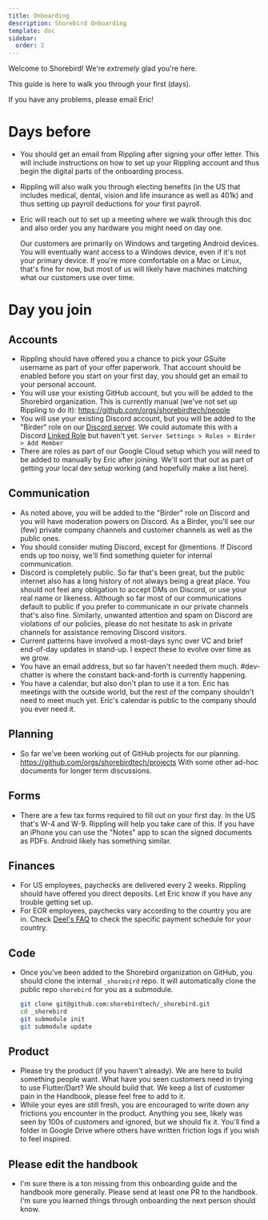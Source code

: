 ```yaml
---
title: Onboarding
description: Shorebird Onboarding
template: doc
sidebar:
  order: 2
---
```


Welcome to Shorebird! We're _extremely_ glad you're here.

This guide is here to walk you through your first (days).

If you have any problems, please email Eric!

# Days before

- You should get an email from Rippling after signing your offer letter. This
  will include instructions on how to set up your Rippling account and thus
  begin the digital parts of the onboarding process.
- Rippling will also walk you through electing benefits (in the US that includes
  medical, dental, vision and life insurance as well as 401k) and thus setting
  up payroll deductions for your first payroll.
- Eric will reach out to set up a meeting where we walk through this doc and
  also order you any hardware you might need on day one.

  Our customers are primarily on Windows and targeting Android devices. You will
  eventually want access to a Windows device, even if it's not your primary
  device. If you're more comfortable on a Mac or Linux, that's fine for now, but
  most of us will likely have machines matching what our customers use over
  time.

# Day you join

## Accounts

- Rippling should have offered you a chance to pick your GSuite username as part
  of your offer paperwork. That account should be enabled before you start on
  your first day, you should get an email to your personal account.
- You will use your existing GitHub account, but you will be added to the
  Shorebird organization. This is currently manual (we've not set up Rippling to
  do it): https://github.com/orgs/shorebirdtech/people
- You will use your existing Discord account, but you will be added to the
  "Birder" role on our [Discord server](https://discord.com/invite/9hKJcWGcaB).
  We could automate this with a Discord
  [Linked Role](https://support.discord.com/hc/en-us/articles/10388356626711)
  but haven't yet. `Server Settings > Roles > Birder > Add Member`
- There are roles as part of our Google Cloud setup which you will need to be
  added to manually by Eric after joining. We'll sort that out as part of
  getting your local dev setup working (and hopefully make a list here).

## Communication

- As noted above, you will be added to the "Birder" role on Discord and you will
  have moderation powers on Discord. As a Birder, you'll see our (few) private
  company channels and customer channels as well as the public ones.
- You should consider muting Discord, except for @mentions. If Discord ends up
  too noisy, we'll find something quieter for internal communication.
- Discord is completely public. So far that's been great, but the public
  internet also has a long history of not always being a great place. You should
  not feel any obligation to accept DMs on Discord, or use your real name or
  likeness. Although so far most of our communications default to public if you
  prefer to communicate in our private channels that's also fine. Similarly,
  unwanted attention and spam on Discord are violations of our policies, please
  do not hesitate to ask in private channels for assistance removing Discord
  visitors.
- Current patterns have involved a most-days sync over VC and brief end-of-day
  updates in stand-up. I expect these to evolve over time as we grow.
- You have an email address, but so far haven't needed them much. #dev-chatter
  is where the constant back-and-forth is currently happening.
- You have a calendar, but also don't plan to use it a ton. Eric has meetings
  with the outside world, but the rest of the company shouldn't need to meet
  much yet. Eric's calendar is public to the company should you ever need it.

## Planning

- So far we've been working out of GitHub projects for our planning.
  https://github.com/orgs/shorebirdtech/projects With some other ad-hoc
  documents for longer term discussions.

## Forms

- There are a few tax forms required to fill out on your first day. In the US
  that's W-4 and W-9. Rippling will help you take care of this. If you have an
  iPhone you can use the "Notes" app to scan the signed documents as PDFs.
  Android likely has something similar.

## Finances

- For US employees, paychecks are delivered every 2 weeks. Rippling should have
  offered you direct deposits. Let Eric know if you have any trouble getting set
  up.
- For EOR employees, paychecks vary according to the country you are in. Check
  [Deel's FAQ](https://help.letsdeel.com/hc/en-gb/articles/4413976907025-When-Do-I-Get-Paid)
  to check the specific payment schedule for your country.

## Code

- Once you've been added to the Shorebird organization on GitHub, you should
  clone the internal `_shorebird` repo. It will automatically clone the public
  repo `shorebird` for you as a submodule.

  ```bash
  git clone git@github.com:shorebirdtech/_shorebird.git
  cd _shorebird
  git submodule init
  git submodule update
  ```

## Product

- Please try the product (if you haven't already). We are here to build
  something people want. What have you seen customers need in trying to use
  Flutter/Dart? We should build that. We keep a list of customer pain in the
  Handbook, please feel free to add to it.
- While your eyes are still fresh, you are encouraged to write down any
  frictions you encounter in the product. Anything you see, likely was seen by
  100s of customers and ignored, but we should fix it. You'll find a folder in
  Google Drive where others have written friction logs if you wish to feel
  inspired.

## Please edit the handbook

- I'm sure there is a ton missing from this onboarding guide and the handbook
  more generally. Please send at least one PR to the handbook. I'm sure you
  learned things through onboarding the next person should know.
